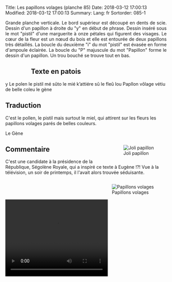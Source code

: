 Title: Les papillons volages (planche 85)
Date: 2018-03-12 17:00:13
Modified: 2018-03-12 17:00:13
Summary: 
Lang: fr
Sortorder: 085-1

 <p style="text-align:justify;">Grande planche verticale. Le bord supérieur est découpé en dents de scie. Dessin d'un papillon à droite du "y" en début de phrase. Dessin inséré sous le mot "pistil" d'une marguerite à onze pétales qui figurent des visages. Le cœur de la fleur est un nœud du bois et elle est entourée de deux papillons très détaillés. La boucle du deuxième "i" du mot "pistil" est évasée en forme d'ampoule éclairée. La boucle du "P" majuscule du mot "Papillon" forme le dessin d'un papillon. Un trou bouché se trouve tout en bas.</p>

<figure class="image-block" style="float: left;">
  <img alt="" src="{static}/images/planche_85.png">
  <figcaption style="max-width: 183px"></figcaption>
</figure>

## Texte en patois
y  Le polen le pistil mé sûto le mié k’attiére sû le fleû lou Papllon vôlage vétiu de belle coleu        le  gène

## Traduction
C'est le pollen, le pistil mais surtout le miel, qui attirent sur les fleurs les papillons volages parés de belles couleurs.

Le Gène
<figure class="image-block" style="float: right;">
  <img alt="Joli papillon" src="{static}/images/planche_85_papillon.png">
  <figcaption style="max-width: 209px">Joli papillon</figcaption>
</figure>


## Commentaire
C'est une candidate à la présidence de la République, Ségolène Royale, qui a inspiré ce texte à Eugène !?!  Vue à la télévision, un soir de printemps, il l'avait alors trouvée séduisante.


<figure class="image-block" style="float: right;">
  <img alt="Papillons volages" src="{static}/images/planche_85_fleur.png">
  <figcaption style="max-width: 300px">Papillons volages</figcaption>
</figure>



<video width="320" height="240" controls>
  <source src="https://d1njpgd0ygatdn.cloudfront.net/video_85.mp4" type="video/mp4">
</video>
